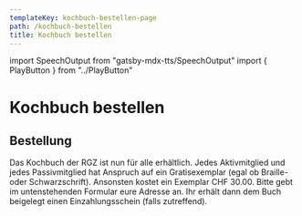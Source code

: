 ```yaml
---
templateKey: kochbuch-bestellen-page
path: /kochbuch-bestellen
title: Kochbuch bestellen
---
```

import SpeechOutput from "gatsby-mdx-tts/SpeechOutput"
import { PlayButton } from "../PlayButton"

<SpeechOutput id="kochbuch-bestellen-page" customPlayButton={PlayButton}>

# Kochbuch bestellen

## Bestellung

Das Kochbuch der RGZ ist nun für alle erhältlich. Jedes Aktivmitglied und jedes Passivmitglied hat Anspruch auf ein Gratisexemplar (egal ob Braille- oder Schwarzschrift).
Ansonsten kostet ein Exemplar CHF 30.00. Bitte gebt im untenstehenden Formular eure Adresse an. Ihr erhält dann dem Buch beigelegt einen Einzahlungsschein (falls zutreffend).

</SpeechOutput>